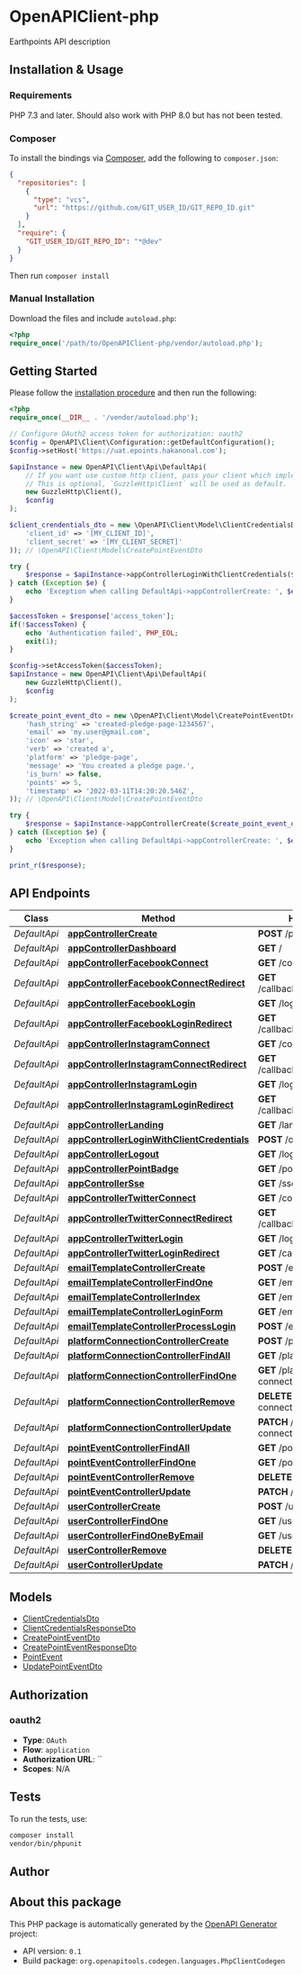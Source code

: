 # OpenAPIClient-php

Earthpoints API description


## Installation & Usage

### Requirements

PHP 7.3 and later.
Should also work with PHP 8.0 but has not been tested.

### Composer

To install the bindings via [Composer](https://getcomposer.org/), add the following to `composer.json`:

```json
{
  "repositories": [
    {
      "type": "vcs",
      "url": "https://github.com/GIT_USER_ID/GIT_REPO_ID.git"
    }
  ],
  "require": {
    "GIT_USER_ID/GIT_REPO_ID": "*@dev"
  }
}
```

Then run `composer install`

### Manual Installation

Download the files and include `autoload.php`:

```php
<?php
require_once('/path/to/OpenAPIClient-php/vendor/autoload.php');
```

## Getting Started

Please follow the [installation procedure](#installation--usage) and then run the following:

```php
<?php
require_once(__DIR__ . '/vendor/autoload.php');

// Configure OAuth2 access token for authorization: oauth2
$config = OpenAPI\Client\Configuration::getDefaultConfiguration();
$config->setHost('https://uat.epoints.hakanonal.com');

$apiInstance = new OpenAPI\Client\Api\DefaultApi(
    // If you want use custom http client, pass your client which implements `GuzzleHttp\ClientInterface`.
    // This is optional, `GuzzleHttp\Client` will be used as default.
    new GuzzleHttp\Client(),
    $config
);

$client_crendentials_dto = new \OpenAPI\Client\Model\ClientCredentialsDto(array(
    'client_id' => '[MY_CLIENT_ID]',
    'client_secret' => '[MY_CLIENT_SECRET]'
)); // \OpenAPI\Client\Model\CreatePointEventDto

try {
    $response = $apiInstance->appControllerLoginWithClientCredentials($client_crendentials_dto);
} catch (Exception $e) {
    echo 'Exception when calling DefaultApi->appControllerCreate: ', $e->getMessage(), PHP_EOL;
}

$accessToken = $response['access_token'];
if(!$accessToken) {
    echo 'Authentication failed', PHP_EOL;
    exit(1);
}

$config->setAccessToken($accessToken);
$apiInstance = new OpenAPI\Client\Api\DefaultApi(
    new GuzzleHttp\Client(),
    $config
);

$create_point_event_dto = new \OpenAPI\Client\Model\CreatePointEventDto(array(
    'hash_string' => 'created-pledge-page-1234567',
    'email' => 'my.user@gmail.com',
    'icon' => 'star',
    'verb' => 'created a',
    'platform' => 'pledge-page',
    'message' => 'You created a pledge page.',
    'is_burn' => false,
    'points' => 5,
    'timestamp' => '2022-03-11T14:20:20.546Z',
)); // \OpenAPI\Client\Model\CreatePointEventDto

try {
    $response = $apiInstance->appControllerCreate($create_point_event_dto);
} catch (Exception $e) {
    echo 'Exception when calling DefaultApi->appControllerCreate: ', $e->getMessage(), PHP_EOL;
}

print_r($response);

```

## API Endpoints

Class | Method | HTTP request | Description
------------ | ------------- | ------------- | -------------
*DefaultApi* | [**appControllerCreate**](docs/Api/DefaultApi.md#appcontrollercreate) | **POST** /point-event | 
*DefaultApi* | [**appControllerDashboard**](docs/Api/DefaultApi.md#appcontrollerdashboard) | **GET** / | 
*DefaultApi* | [**appControllerFacebookConnect**](docs/Api/DefaultApi.md#appcontrollerfacebookconnect) | **GET** /connect/facebook | 
*DefaultApi* | [**appControllerFacebookConnectRedirect**](docs/Api/DefaultApi.md#appcontrollerfacebookconnectredirect) | **GET** /callback/facebook/connect | 
*DefaultApi* | [**appControllerFacebookLogin**](docs/Api/DefaultApi.md#appcontrollerfacebooklogin) | **GET** /login/facebook | 
*DefaultApi* | [**appControllerFacebookLoginRedirect**](docs/Api/DefaultApi.md#appcontrollerfacebookloginredirect) | **GET** /callback/facebook/login | 
*DefaultApi* | [**appControllerInstagramConnect**](docs/Api/DefaultApi.md#appcontrollerinstagramconnect) | **GET** /connect/instagram | 
*DefaultApi* | [**appControllerInstagramConnectRedirect**](docs/Api/DefaultApi.md#appcontrollerinstagramconnectredirect) | **GET** /callback/instagram/connect | 
*DefaultApi* | [**appControllerInstagramLogin**](docs/Api/DefaultApi.md#appcontrollerinstagramlogin) | **GET** /login/instagram | 
*DefaultApi* | [**appControllerInstagramLoginRedirect**](docs/Api/DefaultApi.md#appcontrollerinstagramloginredirect) | **GET** /callback/instagram/login | 
*DefaultApi* | [**appControllerLanding**](docs/Api/DefaultApi.md#appcontrollerlanding) | **GET** /landing | 
*DefaultApi* | [**appControllerLoginWithClientCredentials**](docs/Api/DefaultApi.md#appcontrollerloginwithclientcredentials) | **POST** /oauth/token | 
*DefaultApi* | [**appControllerLogout**](docs/Api/DefaultApi.md#appcontrollerlogout) | **GET** /logout | 
*DefaultApi* | [**appControllerPointBadge**](docs/Api/DefaultApi.md#appcontrollerpointbadge) | **GET** /point-badge | 
*DefaultApi* | [**appControllerSse**](docs/Api/DefaultApi.md#appcontrollersse) | **GET** /sse | 
*DefaultApi* | [**appControllerTwitterConnect**](docs/Api/DefaultApi.md#appcontrollertwitterconnect) | **GET** /connect/twitter | 
*DefaultApi* | [**appControllerTwitterConnectRedirect**](docs/Api/DefaultApi.md#appcontrollertwitterconnectredirect) | **GET** /callback/twitter/connect | 
*DefaultApi* | [**appControllerTwitterLogin**](docs/Api/DefaultApi.md#appcontrollertwitterlogin) | **GET** /login/twitter | 
*DefaultApi* | [**appControllerTwitterLoginRedirect**](docs/Api/DefaultApi.md#appcontrollertwitterloginredirect) | **GET** /callback/twitter/login | 
*DefaultApi* | [**emailTemplateControllerCreate**](docs/Api/DefaultApi.md#emailtemplatecontrollercreate) | **POST** /email-template/{key} | 
*DefaultApi* | [**emailTemplateControllerFindOne**](docs/Api/DefaultApi.md#emailtemplatecontrollerfindone) | **GET** /email-template/{key} | 
*DefaultApi* | [**emailTemplateControllerIndex**](docs/Api/DefaultApi.md#emailtemplatecontrollerindex) | **GET** /email-template | 
*DefaultApi* | [**emailTemplateControllerLoginForm**](docs/Api/DefaultApi.md#emailtemplatecontrollerloginform) | **GET** /email-template/login | 
*DefaultApi* | [**emailTemplateControllerProcessLogin**](docs/Api/DefaultApi.md#emailtemplatecontrollerprocesslogin) | **POST** /email-template | 
*DefaultApi* | [**platformConnectionControllerCreate**](docs/Api/DefaultApi.md#platformconnectioncontrollercreate) | **POST** /platform-connection | 
*DefaultApi* | [**platformConnectionControllerFindAll**](docs/Api/DefaultApi.md#platformconnectioncontrollerfindall) | **GET** /platform-connection | 
*DefaultApi* | [**platformConnectionControllerFindOne**](docs/Api/DefaultApi.md#platformconnectioncontrollerfindone) | **GET** /platform-connection/{id} | 
*DefaultApi* | [**platformConnectionControllerRemove**](docs/Api/DefaultApi.md#platformconnectioncontrollerremove) | **DELETE** /platform-connection/{id} | 
*DefaultApi* | [**platformConnectionControllerUpdate**](docs/Api/DefaultApi.md#platformconnectioncontrollerupdate) | **PATCH** /platform-connection/{id} | 
*DefaultApi* | [**pointEventControllerFindAll**](docs/Api/DefaultApi.md#pointeventcontrollerfindall) | **GET** /point-event | 
*DefaultApi* | [**pointEventControllerFindOne**](docs/Api/DefaultApi.md#pointeventcontrollerfindone) | **GET** /point-event/{id} | 
*DefaultApi* | [**pointEventControllerRemove**](docs/Api/DefaultApi.md#pointeventcontrollerremove) | **DELETE** /point-event/{id} | 
*DefaultApi* | [**pointEventControllerUpdate**](docs/Api/DefaultApi.md#pointeventcontrollerupdate) | **PATCH** /point-event/{id} | 
*DefaultApi* | [**userControllerCreate**](docs/Api/DefaultApi.md#usercontrollercreate) | **POST** /user | 
*DefaultApi* | [**userControllerFindOne**](docs/Api/DefaultApi.md#usercontrollerfindone) | **GET** /user/{id} | 
*DefaultApi* | [**userControllerFindOneByEmail**](docs/Api/DefaultApi.md#usercontrollerfindonebyemail) | **GET** /user/byEmail/{email} | 
*DefaultApi* | [**userControllerRemove**](docs/Api/DefaultApi.md#usercontrollerremove) | **DELETE** /user/{id} | 
*DefaultApi* | [**userControllerUpdate**](docs/Api/DefaultApi.md#usercontrollerupdate) | **PATCH** /user/{id} | 

## Models

- [ClientCredentialsDto](docs/Model/ClientCredentialsDto.md)
- [ClientCredentialsResponseDto](docs/Model/ClientCredentialsResponseDto.md)
- [CreatePointEventDto](docs/Model/CreatePointEventDto.md)
- [CreatePointEventResponseDto](docs/Model/CreatePointEventResponseDto.md)
- [PointEvent](docs/Model/PointEvent.md)
- [UpdatePointEventDto](docs/Model/UpdatePointEventDto.md)

## Authorization

### oauth2

- **Type**: `OAuth`
- **Flow**: `application`
- **Authorization URL**: ``
- **Scopes**: N/A

## Tests

To run the tests, use:

```bash
composer install
vendor/bin/phpunit
```

## Author



## About this package

This PHP package is automatically generated by the [OpenAPI Generator](https://openapi-generator.tech) project:

- API version: `0.1`
- Build package: `org.openapitools.codegen.languages.PhpClientCodegen`

